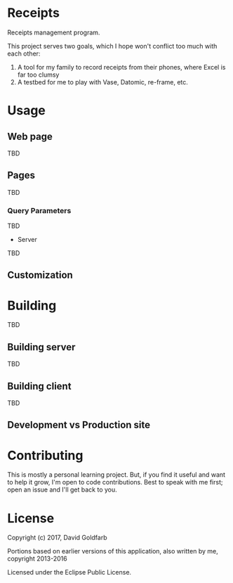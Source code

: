 # Receipts

Receipts management program.

This project serves two goals, which I hope won't conflict too much with each other:

1) A tool for my family to record receipts from their phones, where Excel is far too clumsy
2) A testbed for me to play with Vase, Datomic, re-frame, etc.


# Usage

## Web page

TBD

## Pages

TBD

### Query Parameters

TBD

- Server

TBD

## Customization

# Building

TBD

## Building server

TBD

## Building client

TBD

## Development vs Production site

# Contributing

This is mostly a personal learning project. But, if you find it useful and want to help
it grow, I'm open to code contributions. Best to speak with me first; open an issue and
I'll get back to you.

# License

Copyright (c) 2017, David Goldfarb

Portions based on earlier versions of this application, also written by me, copyright 2013-2016

Licensed under the Eclipse Public License.



